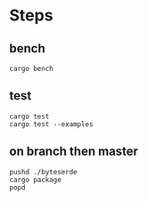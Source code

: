 # Steps
## bench
```shell
cargo bench
```

## test
```shell
cargo test
cargo test --examples
```

## on branch then master
```shell
pushd ./byteserde 
cargo package
popd
```